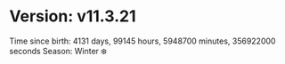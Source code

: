 # Version: v11.3.21
Time since birth: 4131 days, 99145 hours, 5948700 minutes, 356922000 seconds
Season: Winter ❄️
